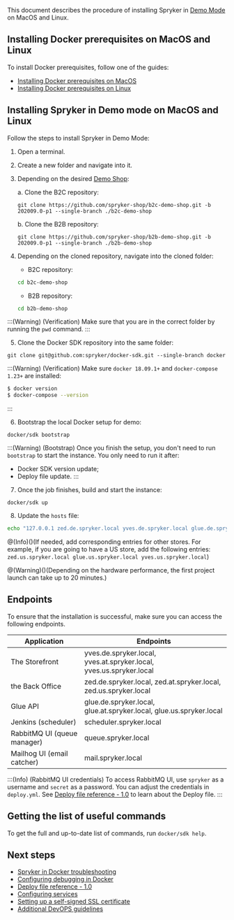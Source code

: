 This document describes the procedure of installing Spryker in [Demo Mode](https://documentation.spryker.com/docs/choosing-an-installation-mode#demo-mode) on MacOS and Linux.

## Installing Docker prerequisites on MacOS and Linux

To install Docker prerequisites, follow one of the guides:
* [Installing Docker prerequisites on MacOS](https://documentation.spryker.com/docs/installing-docker-prerequisites-on-macos)
* [Installing Docker prerequisites on Linux](https://documentation.spryker.com/docs/installing-docker-prerequisites-on-linux)

## Installing Spryker in Demo mode on MacOS and Linux

Follow the steps to install Spryker in Demo Mode:

1. Open a terminal.
2. Create a new folder and navigate into it.
3. Depending on the desired [Demo Shop](https://documentation.spryker.com/docs/en/about-spryker#spryker-b2b-b2c-demo-shops):

    a. Clone the B2C repository:

    ```shell
    git clone https://github.com/spryker-shop/b2c-demo-shop.git -b 202009.0-p1 --single-branch ./b2c-demo-shop
    ```

    b. Clone the B2B repository:

    ```shell
    git clone https://github.com/spryker-shop/b2b-demo-shop.git -b 202009.0-p1 --single-branch ./b2b-demo-shop
    ```
4. Depending on the cloned repository, navigate into the cloned folder:
    * B2C repository:
    ```bash
    cd b2c-demo-shop
    ```
    * B2B repository:
    ```bash
    cd b2b-demo-shop
    ```
:::(Warning) (Verification)
Make sure that you are in the correct folder by running the `pwd` command.
:::

5. Clone the Docker SDK repository into the same folder:
```shell
git clone git@github.com:spryker/docker-sdk.git --single-branch docker
```
:::(Warning) (Verification)
Make sure `docker 18.09.1+` and `docker-compose 1.23+` are installed:

```bash
$ docker version
$ docker-compose --version
```
:::



6. Bootstrap the local Docker setup for demo:
```shell
docker/sdk bootstrap
```


:::(Warning) (Bootstrap)
Once you finish the setup, you don't need to run `bootstrap` to start the instance. You only need to run it after:
* Docker SDK version update;
* Deploy file update.
:::
7. Once the job finishes, build and start the instance:
```shell
docker/sdk up
```
8. Update the `hosts` file:

```bash
echo "127.0.0.1 zed.de.spryker.local yves.de.spryker.local glue.de.spryker.local zed.at.spryker.local yves.at.spryker.local glue.at.spryker.local zed.us.spryker.local yves.us.spryker.local glue.us.spryker.local mail.spryker.local scheduler.spryker.local queue.spryker.local" | sudo tee -a /etc/hosts
```
@(Info)()(If needed, add corresponding entries for other stores. For example, if you are going to have a US store, add the following entries: `zed.us.spryker.local glue.us.spryker.local yves.us.spryker.local`)

@(Warning)()(Depending on the hardware performance, the first project launch can take up to 20 minutes.)

## Endpoints

To ensure that the installation is successful, make sure you can access the following endpoints.

| Application | Endpoints |
| --- | --- |
| The Storefront |  yves.de.spryker.local, yves.at.spryker.local, yves.us.spryker.local |
| the Back Office | zed.de.spryker.local, zed.at.spryker.local, zed.us.spryker.local |
| Glue API | glue.de.spryker.local, glue.at.spryker.local, glue.us.spryker.local |
| Jenkins (scheduler) | scheduler.spryker.local |
| RabbitMQ UI (queue manager) | queue.spryker.local |
| Mailhog UI (email catcher) | mail.spryker.local |

:::(Info) (RabbitMQ UI credentials)
To access RabbitMQ UI, use `spryker` as a username and `secret` as a password. You can adjust the credentials in `deploy.yml`. See [Deploy file reference - 1.0](https://documentation.spryker.com/docs/deploy-file-reference-10) to learn about the Deploy file.
:::



## Getting the list of useful commands

To get the full and up-to-date list of commands, run `docker/sdk help`.

## Next steps

* [Spryker in Docker troubleshooting](https://documentation.spryker.com/docs/spryker-in-docker-troubleshooting)
* [Configuring debugging in Docker](https://documentation.spryker.com/docs/configuring-debugging-in-docker)
* [Deploy file reference - 1.0](https://documentation.spryker.com/docs/deploy-file-reference-10) 
* [Configuring services](https://documentation.spryker.com/docs/configuring-services)
* [Setting up a self-signed SSL certificate](https://documentation.spryker.com/docs/setting-up-a-self-signed-ssl-certificate) 
* [Additional DevOPS guidelines](https://documentation.spryker.com/docs/additional-devops-guidelines)
